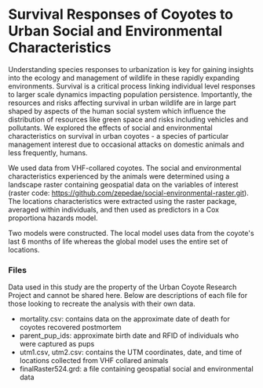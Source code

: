 # Survival Responses of Coyotes to Urban Social and Environmental Characteristics

Understanding species responses to urbanization is key for gaining insights into 
the ecology and management of wildlife in these rapidly expanding environments. 
Survival is a critical process linking individual level responses to larger scale 
dynamics impacting population persistence. Importantly, the resources and risks
affecting survival in urban wildlife are in large part shaped by aspects of the 
human social system which influence the distribution of resources like green space
and risks including vehicles and pollutants. We explored the effects of social 
and environmental characteristics on survival in urban coyotes - a species of 
particular management interest due to occasional attacks on domestic animals
and less frequently, humans. 

We used data from VHF-collared coyotes. The social and environmental characteristics
experienced by the animals were determined using a landscape raster containing
geospatial data on the variables of interest (raster code: 
https://github.com/zepedae/social-environmental-raster.git). The locations
characteristics were extracted using the raster package, averaged within individuals,
and then used as predictors in a Cox proportiona hazards model.

Two models were constructed. The local model uses data from the coyote's last 6 months
of life whereas the global model uses the entire set of locations. 



### Files
Data used in this study are the property of the Urban Coyote Research Project
and cannot be shared here. Below are descriptions of each file for those
looking to recreate the analysis with their own data.

* mortality.csv: contains data on the approximate date of death for coyotes 
recovered postmortem
* parent_pup_ids: approximate birth date and RFID of individuals who were 
captured as pups
* utm1.csv, utm2.csv: contains the UTM coordinates, date, and time of locations
collected from VHF collared animals
* finalRaster524.grd: a file containing geospatial social and environmental data
